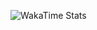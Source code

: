

<!--
**Himeno-Sena258/Himeno-Sena258** is a ✨ _special_ ✨ repository because its `README.md` (this file) appears on your GitHub profile.

Here are some ideas to get you started:

- 🔭 I’m currently working on ...
- 🌱 I’m currently learning ...
- 👯 I’m looking to collaborate on ...
- 🤔 I’m looking for help with ...
- 💬 Ask me about ...
- 📫 How to reach me: ...
- 😄 Pronouns: ...
- ⚡ Fun fact: ...
-->
![WakaTime Stats](https://wakatime.com/share/@60b735f6-4c11-42d3-8ea6-8d6fcf2ef71d/78c8ec85-d252-4c28-8e01-f040bb175f17.svg)
